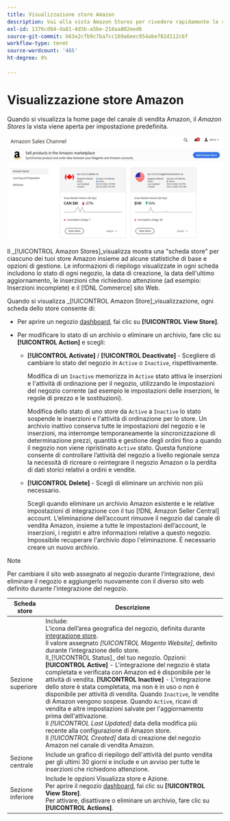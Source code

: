 ```yaml
---
title: Visualizzazione store Amazon
description: Vai alla vista Amazon Stores per rivedere rapidamente le statistiche di base per ciascuno dei tuoi store Amazon e accedere alle opzioni di gestione.
exl-id: 1376cd84-da81-4d3b-a5be-218aa802eed6
source-git-commit: b63e2cfb9c7ba7cc169a6eec954abe782d112c6f
workflow-type: tm+mt
source-wordcount: '465'
ht-degree: 0%

---
```


# Visualizzazione store Amazon

Quando si visualizza la home page del canale di vendita Amazon, il _Amazon Stores_ la vista viene aperta per impostazione predefinita.

![Vista Amazon Stores](assets/amazon-sales-channel-home-tabs.png)

Il _[!UICONTROL Amazon Stores]_visualizza mostra una &quot;scheda store&quot; per ciascuno dei tuoi store Amazon insieme ad alcune statistiche di base e opzioni di gestione. Le informazioni di riepilogo visualizzate in ogni scheda includono lo stato di ogni negozio, la data di creazione, la data dell&#39;ultimo aggiornamento, le inserzioni che richiedono attenzione (ad esempio: Inserzioni incomplete) e il [!DNL Commerce] sito Web.

Quando si visualizza _[!UICONTROL Amazon Store]_visualizzazione, ogni scheda dello store consente di:

- Per aprire un negozio [dashboard](./amazon-store-dashboard.md), fai clic su **[!UICONTROL View Store]**.

- Per modificare lo stato di un archivio o eliminare un archivio, fare clic su **[!UICONTROL Action]** e scegli:

   - **[!UICONTROL Activate]** / **[!UICONTROL Deactivate]** - Scegliere di cambiare lo stato del negozio in `Active` o `Inactive`, rispettivamente.

      Modifica di un `Inactive` memorizza in `Active` stato attiva le inserzioni e l&#39;attività di ordinazione per il negozio, utilizzando le impostazioni del negozio corrente (ad esempio le impostazioni delle inserzioni, le regole di prezzo e le sostituzioni).

      Modifica dello stato di uno store da `Active` a `Inactive` lo stato sospende le inserzioni e l&#39;attività di ordinazione per lo store. Un archivio inattivo conserva tutte le impostazioni del negozio e le inserzioni, ma interrompe temporaneamente la sincronizzazione di determinazione prezzi, quantità e gestione degli ordini fino a quando il negozio non viene ripristinato `Active` stato. Questa funzione consente di controllare l’attività del negozio a livello regionale senza la necessità di ricreare o reintegrare il negozio Amazon o la perdita di dati storici relativi a ordini e vendite.

   - **[!UICONTROL Delete]** - Scegli di eliminare un archivio non più necessario.

      Scegli quando eliminare un archivio Amazon esistente e le relative impostazioni di integrazione con il tuo [!DNL Amazon Seller Central] account. L’eliminazione dell’account rimuove il negozio dal canale di vendita Amazon, insieme a tutte le impostazioni dell’account, le inserzioni, i registri e altre informazioni relative a questo negozio. Impossibile recuperare l&#39;archivio dopo l&#39;eliminazione. È necessario creare un nuovo archivio.

>[!NOTE]
>Per cambiare il sito web assegnato al negozio durante l’integrazione, devi eliminare il negozio e aggiungerlo nuovamente con il diverso sito web definito durante l’integrazione del negozio.

| Scheda store | Descrizione |
|--- |--- |
| Sezione superiore | Include: <br>L’icona dell’area geografica del negozio, definita durante [integrazione store](./store-integration.md).<br> Il valore assegnato _[!UICONTROL Magento Website]_, definito durante l’integrazione dello store.<br>Il_[!UICONTROL Status]_ del tuo negozio. Opzioni: **[!UICONTROL Active]** - L&#39;integrazione del negozio è stata completata e verificata con Amazon ed è disponibile per le attività di vendita. **[!UICONTROL Inactive]** - L&#39;integrazione dello store è stata completata, ma non è in uso o non è disponibile per attività di vendita. Quando `Inactive`, le vendite di Amazon vengono sospese. Quando `Active`, ricavi di vendita e altre impostazioni salvate per l&#39;aggiornamento prima dell&#39;attivazione.<br>Il *[!UICONTROL Last Updated]* data della modifica più recente alla configurazione di Amazon store.<br>Il *[!UICONTROL Created]* data di creazione del negozio Amazon nel canale di vendita Amazon. |
| Sezione centrale | Include un grafico di riepilogo dell&#39;attività del punto vendita per gli ultimi 30 giorni e include e un avviso per tutte le inserzioni che richiedono attenzione. |
| Sezione inferiore | Include le opzioni Visualizza store e Azione.<br>Per aprire il negozio [dashboard](./amazon-store-dashboard.md), fai clic su **[!UICONTROL View Store]**.<br>Per attivare, disattivare o eliminare un archivio, fare clic su **[!UICONTROL Actions]**. |
